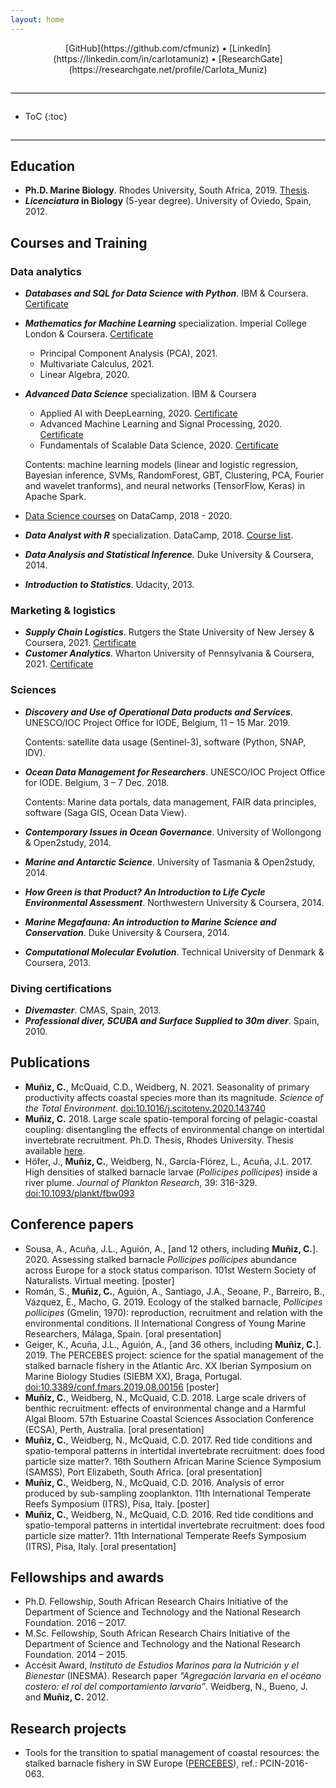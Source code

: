 ```yaml
---
layout: home
---
```


<div style="text-align:center">
[GitHub](https://github.com/cfmuniz) • [LinkedIn](https://linkedin.com/in/carlotamuniz) • [ResearchGate](https://researchgate.net/profile/Carlota_Muniz)
</div>

<hr style="border:0;border-top:1px solid #ddd;margin: 2em 0;" />

* ToC
{:toc}

<hr style="border:0;border-top:1px solid #ddd;margin: 2em 0;" />

## Education
- **Ph.D. Marine Biology**. Rhodes University, South Africa, 2019. [Thesis](http://hdl.handle.net/10962/75317).
- ***Licenciatura* in Biology** (5-year degree). University of Oviedo, Spain, 2012.

## Courses and Training
### Data analytics
- ***Databases and SQL for Data Science with Python***. IBM & Coursera. [Certificate](https://coursera.org/share/bd27d06a5b35707a8f9f9b5c97292d1d)
- ***Mathematics for Machine Learning*** specialization. Imperial College London & Coursera. [Certificate](https://coursera.org/share/78a17f2e982187b589529395639ef7ac)
    - Principal Component Analysis (PCA), 2021.
    - Multivariate Calculus, 2021.
    - Linear Algebra, 2020.
- ***Advanced Data Science*** specialization. IBM & Coursera
    - Applied AI with DeepLearning, 2020. [Certificate](https://coursera.org/share/17612ee4c3ef50d1a65469db289b089e)
    - Advanced Machine Learning and Signal Processing, 2020. [Certificate](https://coursera.org/share/28d8659248aae24401f9fc68f18403a9)
    - Fundamentals of Scalable Data Science, 2020. [Certificate](https://coursera.org/share/288cb0015238a25a2c7a99839bf49f27)

    Contents: machine learning models (linear and logistic regression, Bayesian inference, SVMs, RandomForest, GBT, Clustering, PCA, Fourier and wavelet tranforms), and neural networks (TensorFlow, Keras) in Apache Spark.
- [Data Science courses](https://www.datacamp.com/profile/cfmuniz1988) on DataCamp, 2018 - 2020.
- ***Data Analyst with R*** specialization. DataCamp, 2018. [Course list](https://learn.datacamp.com/career-tracks/data-analyst-with-r?version=1).
- ***Data Analysis and Statistical Inference***. Duke University & Coursera, 2014.
- ***Introduction to Statistics***. Udacity, 2013.

### Marketing & logistics
- ***Supply Chain Logistics***. Rutgers the State University of New Jersey & Coursera, 2021. [Certificate](https://coursera.org/share/2138dcfae1619cebfd0c29cdcf966df5)
- ***Customer Analytics***. Wharton University of Pennsylvania & Coursera, 2021. [Certificate](https://coursera.org/share/71d67493831301e69ce3d2e9d9af1934)

### Sciences
- ***Discovery and Use of Operational Data products and Services***. UNESCO/IOC Project Office for IODE, Belgium, 11 – 15 Mar. 2019.

    Contents: satellite data usage (Sentinel-3), software (Python, SNAP, IDV).
- ***Ocean Data Management for Researchers***. UNESCO/IOC Project Office for IODE. Belgium, 3 – 7 Dec. 2018.

    Contents: Marine data portals, data management, FAIR data principles, software (Saga GIS, Ocean Data View).
- ***Contemporary Issues in Ocean Governance***. University of Wollongong & Open2study, 2014.
- ***Marine and Antarctic Science***. University of Tasmania & Open2study, 2014.
- ***How Green is that Product? An Introduction to Life Cycle Environmental Assessment***. Northwestern University & Coursera, 2014.
- ***Marine Megafauna: An introduction to Marine Science and Conservation***. Duke University & Coursera, 2014.
- ***Computational Molecular Evolution***. Technical University of Denmark & Coursera, 2013.

### Diving certifications
- ***Divemaster***. CMAS, Spain, 2013.
- ***Professional diver, SCUBA and Surface Supplied to 30m diver***. Spain, 2010.

## Publications
- **Muñiz, C.**, McQuaid, C.D., Weidberg, N. 2021. Seasonality of primary productivity affects coastal species more than its magnitude. *Science of the Total Environment*. [doi:10.1016/j.scitotenv.2020.143740](https://doi.org/10.1016/j.scitotenv.2020.143740)
- **Muñiz, C.** 2018. Large scale spatio-temporal forcing of pelagic-coastal coupling: disentangling the effects of environmental change on intertidal invertebrate recruitment. Ph.D. Thesis, Rhodes University. Thesis available [here](http://hdl.handle.net/10962/75317).
- Höfer, J., **Muñiz, C.**, Weidberg, N., García-Flórez, L., Acuña, J.L. 2017. High densities of stalked barnacle larvae (*Pollicipes pollicipes*) inside a river plume. *Journal of Plankton Research*, 39: 316-329. [doi:10.1093/plankt/fbw093](https://doi.org/10.1093/plankt/fbw093)

## Conference papers
- Sousa, A., Acuña, J.L., Aguión, A., [and 12 others, including **Muñiz, C.**]. 2020. Assessing stalked barnacle *Pollicipes pollicipes* abundance across Europe for a stock status comparison. 101st Western Society of Naturalists. Virtual meeting. [poster]
- Román, S., **Muñiz, C.**, Aguión, A., Santiago, J.A., Seoane, P., Barreiro, B., Vázquez, E., Macho, G. 2019. Ecology of the stalked barnacle, *Pollicipes pollicipes* (Gmelin, 1970): reproduction, recruitment and relation with the environmental conditions. II International Congress of Young Marine Researchers, Málaga, Spain. [oral presentation]
- Geiger, K., Acuña, J.L., Aguión, A., [and 36 others, including **Muñiz, C.**]. 2019. The PERCEBES project: science for the spatial management of the stalked barnacle fishery in the Atlantic Arc. XX Iberian Symposium on Marine Biology Studies (SIEBM XX), Braga, Portugal. [doi:10.3389/conf.fmars.2019.08.00156](https://doi.org/10.3389/conf.fmars.2019.08.00156) [poster]
- **Muñiz, C.**, Weidberg, N., McQuaid, C.D. 2018. Large scale drivers of benthic recruitment: effects of environmental change and a Harmful Algal Bloom. 57th Estuarine Coastal Sciences Association Conference (ECSA), Perth, Australia. [oral presentation]
- **Muñiz, C.**, Weidberg, N., McQuaid, C.D. 2017. Red tide conditions and spatio-temporal patterns in intertidal invertebrate recruitment: does food particle size matter?. 16th Southern African Marine Science Symposium (SAMSS), Port Elizabeth, South Africa. [oral presentation]
- **Muñiz, C.**, Weidberg, N., McQuaid, C.D. 2016. Analysis of error produced by sub-sampling zooplankton. 11th International Temperate Reefs Symposium (ITRS), Pisa, Italy. [poster]
- **Muñiz, C.**, Weidberg, N., McQuaid, C.D. 2016. Red tide conditions and spatio-temporal patterns in intertidal invertebrate recruitment: does food particle size matter?. 11th International Temperate Reefs Symposium (ITRS), Pisa, Italy. [oral presentation]

## Fellowships and awards
- Ph.D. Fellowship, South African Research Chairs Initiative of the Department of Science and Technology and the National Research Foundation. 2016 – 2017.
- M.Sc. Fellowship, South African Research Chairs Initiative of the Department of Science and Technology and the National Research Foundation. 2014 – 2015.
- Accésit Award, *Instituto de Estudios Marinos para la Nutrición y el Bienestar* (INESMA). Research paper *"Agregación larvaria en el océano costero: el rol del comportamiento larvario”*. Weidberg, N., Bueno, J. and **Muñiz, C.** 2012.

## Research projects
- Tools for the transition to spatial management of coastal resources: the stalked barnacle fishery in SW Europe ([PERCEBES](https://www.unioviedo.es/percebes/)), ref.: PCIN-2016-063.
